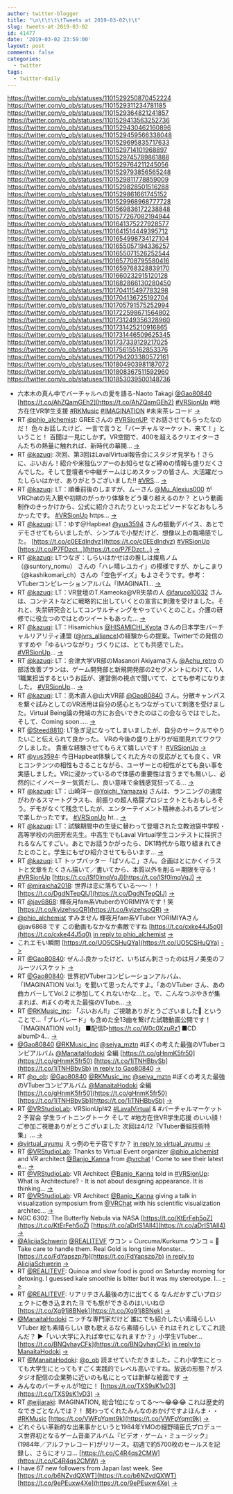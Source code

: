 ```yaml
---
author: twitter-blogger
title: "\n\t\t\t\tTweets at 2019-03-02\t\t"
slug: tweets-at-2019-03-02
id: 41477
date: '2019-03-02 23:59:00'
layout: post
comments: false
categories:
  - twitter
tags:
  - twitter-daily
---
```


https://twitter.com/o_ob/statuses/1101529250870452224 https://twitter.com/o_ob/statuses/1101529311234781185 https://twitter.com/o_ob/statuses/1101529364821241857 https://twitter.com/o_ob/statuses/1101529413563252736 https://twitter.com/o_ob/statuses/1101529430462160896 https://twitter.com/o_ob/statuses/1101529459566338048 https://twitter.com/o_ob/statuses/1101529695835717633 https://twitter.com/o_ob/statuses/1101529714101968897 https://twitter.com/o_ob/statuses/1101529745789861888 https://twitter.com/o_ob/statuses/1101529764211245056 https://twitter.com/o_ob/statuses/1101529793856565248 https://twitter.com/o_ob/statuses/1101529811778859009 https://twitter.com/o_ob/statuses/1101529828501516288 https://twitter.com/o_ob/statuses/1101529861661745152 https://twitter.com/o_ob/statuses/1101529968968777728 https://twitter.com/o_ob/statuses/1101569836172238848 https://twitter.com/o_ob/statuses/1101577267082194944 https://twitter.com/o_ob/statuses/1101641375227928577 https://twitter.com/o_ob/statuses/1101641514449395712 https://twitter.com/o_ob/statuses/1101654998734127104 https://twitter.com/o_ob/statuses/1101655057194336257 https://twitter.com/o_ob/statuses/1101655071526252544 https://twitter.com/o_ob/statuses/1101657708795580416 https://twitter.com/o_ob/statuses/1101659768328839170 https://twitter.com/o_ob/statuses/1101660232915120128 https://twitter.com/o_ob/statuses/1101682866130280450 https://twitter.com/o_ob/statuses/1101704115497783298 https://twitter.com/o_ob/statuses/1101704136725192704 https://twitter.com/o_ob/statuses/1101705791575252994 https://twitter.com/o_ob/statuses/1101722598671564802 https://twitter.com/o_ob/statuses/1101731249356328960 https://twitter.com/o_ob/statuses/1101731425210916865 https://twitter.com/o_ob/statuses/1101731446509625345 https://twitter.com/o_ob/statuses/1101737339129217025 https://twitter.com/o_ob/statuses/1101756155162853376 https://twitter.com/o_ob/statuses/1101794203380572161 https://twitter.com/o_ob/statuses/1101804903981187072 https://twitter.com/o_ob/statuses/1101808367511592960 https://twitter.com/o_ob/statuses/1101853039500148736  

*   六本木の真ん中でバーチャルへの愛を語る-Naoto Takagi [@Gao80840](https://twitter.com/Gao80840) [https://t.co/AhZQamGEh2](https://t.co/AhZQamGEh2) [#VRSionUp](https://twitter.com/search?q=%23VRSionUp&src=hash) #地方在住VR学生支援 [#RKMusic](https://twitter.com/search?q=%23RKMusic&src=hash) [#IMAGINATION](https://twitter.com/search?q=%23IMAGINATION&src=hash) #未来茶レコード [->](https://twitter.com/o_ob/statuses/1101529250870452224)
*   RT [@phio_alchemist](https://twitter.com/phio_alchemist): GREEさんの [#VRSionUP](https://twitter.com/search?q=%23VRSionUP&src=hash) でお話させてもらったなのだ！ 色々お話したけど、一言で言うと「バーチャルマーケット、来て！」ということ！ 百聞は一見にしかず。VR空間で、400を超えるクリエイターさんたちの熱量に触れれば、新時代の幕開… [->](https://twitter.com/o_ob/statuses/1101529311234781185)
*   RT [@kazuqi](https://twitter.com/kazuqi): 次回、第3回はLavalVirtual報告会にスタジオ見学も！さらに、ぶいおん！紹介や米独仏ツアーのお知らせなど締めの情報も盛りだくさんでした。そして登壇者や中継チームはじめスタッフの皆さん、大活躍だったしらいはかせ、ありがとうございました‼︎ [#VRS](https://twitter.com/search?q=%23VRS&src=hash)… [->](https://twitter.com/o_ob/statuses/1101529364821241857)
*   RT [@kazuqi](https://twitter.com/kazuqi): LT：順番前後のしますが、ムーさん [@Mu_Alexius000](https://twitter.com/Mu_Alexius000) がVRChatの先入観や初期のがっかり体験をどう乗り越えるのか？ という動画制作のきっかけから、公式に紹介されたりといったエピソードなどおもしろかったです。 [#VRSionUp](https://twitter.com/search?q=%23VRSionUp&src=hash) https… [->](https://twitter.com/o_ob/statuses/1101529413563252736)
*   RT [@kazuqi](https://twitter.com/kazuqi): LT：ゆす＠Hapbeat [@yus3594](https://twitter.com/yus3594) さんの振動デバイス、あとでデモさせてもらいましたが、シンプルで小型だけど、想像以上の臨場感でした。 [https://t.co/c0EEdlndvz](https://t.co/c0EEdlndvz) [#VRSionUp](https://twitter.com/search?q=%23VRSionUp&src=hash) [https://t.co/P7FDzct…](https://t.co/P7FDzct…) [->](https://twitter.com/o_ob/statuses/1101529430462160896)
*   RT [@kazuqi](https://twitter.com/kazuqi): LTつなぎ：しらいはかせはの推しは燦鳥ノム（@suntory_nomu） さんの「ハレ晴レユカイ」の模様ですが、かしこまり（@kashikomari_ch）さんの「空色デイズ」もよさそうです。参考：VTuberコンピレーションアルバム「IMAGINATI… [->](https://twitter.com/o_ob/statuses/1101529459566338048)
*   RT [@kazuqi](https://twitter.com/kazuqi): LT：VR登壇のT.Kameoka@VR失禁の人 [@faruco10032](https://twitter.com/faruco10032) さんは、コンテストなどに戦略的に出していくとの宣言に刺激を受けました。それと、失禁研究会としてコンサルティングをやっていくとのこと。介護の研修でに役立つのではとのツイートもあった… [->](https://twitter.com/o_ob/statuses/1101529695835717633)
*   RT [@kazuqi](https://twitter.com/kazuqi): LT：Hisamichius [@HISAMICHI_Kyota](https://twitter.com/HISAMICHI_Kyota) さんの日本学生バーチャルリアリティ連盟 ([@jvrs_alliance](https://twitter.com/jvrs_alliance))の経験からの提案。Twitterでの発信のすすめや「ゆるいつながり」づくりには、とても共感でした。 [#VRSionUp](https://twitter.com/search?q=%23VRSionUp&src=hash)… [->](https://twitter.com/o_ob/statuses/1101529714101968897)
*   RT [@kazuqi](https://twitter.com/kazuqi): LT：会津大学VR部のMasanori Akiyamaさん [@Achu_retro](https://twitter.com/Achu_retro) の部活改善プランは、ゲーム開発部と新規開発部の2セグメントにわけて、1人1職業担当するというお話が、運営側の視点で聞いてて、とても参考になりました。 [#VRSionUp](https://twitter.com/search?q=%23VRSionUp&src=hash)… [->](https://twitter.com/o_ob/statuses/1101529745789861888)
*   RT [@kazuqi](https://twitter.com/kazuqi): LT：高木直人@山大VR部 [@Gao80840](https://twitter.com/Gao80840) さん。分散キャンパスを繋ぐ試みとしてのVR活用は自分の感心ともつながっていて刺激を受けました。Virtual Being論の発端の方にお会いできたのはこの会ならではでした。そして、Coming soon..… [->](https://twitter.com/o_ob/statuses/1101529764211245056)
*   RT [@Steed8810](https://twitter.com/Steed8810): LT急ぎ足になってしまいましたが、自分のサークルでやりたいこと伝えられて良かった。 VRの今後の盛り上がりが垣間見れてワクワクしました。 貴重な経験させてもらえて嬉しいです！ [#VRSionUp](https://twitter.com/search?q=%23VRSionUp&src=hash) [->](https://twitter.com/o_ob/statuses/1101529793856565248)
*   RT [@yus3594](https://twitter.com/yus3594): 今日Hapbeat体験してくれた方々の反応がとても良く、VRとコンテンツの相性もさることながら、ユーザーとの相性がとても良い事を実感しました。VRに浸かっているので体感の重要性は言うまでも無いし、必然的にイノベーター気質だし、良い意味で金銭感覚狂ってる… [->](https://twitter.com/o_ob/statuses/1101529811778859009)
*   RT [@kazuqi](https://twitter.com/kazuqi): LT：山崎洋一 [@Yoichi_Yamazaki](https://twitter.com/Yoichi_Yamazaki) さんは、ランニングの速度がわかるスマートグラスも、前振りの超人格闘プロジェクトともおもしろそう。デモがなくて残念でしたが、エンターテイメント精神あふれるプレゼンで楽しかったです。 [#VRSionUp](https://twitter.com/search?q=%23VRSionUp&src=hash) ht… [->](https://twitter.com/o_ob/statuses/1101529828501516288)
*   RT [@kazuqi](https://twitter.com/kazuqi): LT：試験期間中の生徒に替わって登壇された立教池袋中学校・高等学校の内田芳宏先生。中高生でもLaval Virtual学生コンテストに採択されるなんてすごい。あとでお話うかがったら、DK1時代から取り組まれてきたとのこと。学生にもぜひ紹介させてもらいます… [->](https://twitter.com/o_ob/statuses/1101529861661745152)
*   RT [@kazuqi](https://twitter.com/kazuqi): LT トップバッター「ぱソんこ」さん。企画はとにかくイラストと文章をたくさん描いて／書いてから、本質以外を削る＝期限を守る！ [#VRSionUp](https://twitter.com/search?q=%23VRSionUp&src=hash) [https://t.co/lSf0lmqVqJ](https://t.co/lSf0lmqVqJ) [->](https://twitter.com/o_ob/statuses/1101529968968777728)
*   RT [@miraicha2018](https://twitter.com/miraicha2018): 世界は恋に落ちている〜〜！！ [https://t.co/DgdNTepQlJ](https://t.co/DgdNTepQlJ) [->](https://twitter.com/o_ob/statuses/1101569836172238848)
*   RT [@jav6868](https://twitter.com/jav6868): 輝夜月fam系VtuberのYORIMIYAです！笑 [https://t.co/kyizehsoQR](https://t.co/kyizehsoQR) [->](https://twitter.com/o_ob/statuses/1101577267082194944)
*   [@phio_alchemist](https://twitter.com/phio_alchemist) すみません 輝夜月fam系VTuber YORIMIYAさん@jav6868 です この動画もなかなか素敵ですね [https://t.co/cxke44J5q0](https://t.co/cxke44J5q0) [in reply to phio_alchemist](https://twitter.com/phio_alchemist/statuses/1101453960995454976) [->](https://twitter.com/o_ob/statuses/1101641375227928577)
*   これエモい瞬間 [https://t.co/UO5CSHuQYa](https://t.co/UO5CSHuQYa) [->](https://twitter.com/o_ob/statuses/1101641514449395712)
*   RT [@Gao80840](https://twitter.com/Gao80840): ぜんふ良かったけど、いちばん刺さったのは月ノ美兎のフルーツバスケット [->](https://twitter.com/o_ob/statuses/1101654998734127104)
*   RT [@Gao80840](https://twitter.com/Gao80840): 世界初VTuberコンピレーションアルバム、「IMAGINATION Vol.1」を聞いて思ったんですよ。「あのVTuber さん、あの曲カバーしてVol.2 に参加してくれないかな…と。で、こんなつぶやきが集まれば、#ぼくの考えた最強のVTube… [->](https://twitter.com/o_ob/statuses/1101655057194336257)
*   RT [@RKMusic_inc](https://twitter.com/RKMusic_inc): 「ぶいおん!!」ご視聴ありがとうございました👋 ということで…「プレパレード」も含めた全13曲を繋げた試聴動画公開です！ 「IMAGINATION vol.1」 ■配信▷https://t.co/W0c0XzuRz1 ■CD album▷4… [->](https://twitter.com/o_ob/statuses/1101655071526252544)
*   [@Gao80840](https://twitter.com/Gao80840) [@RKMusic_inc](https://twitter.com/RKMusic_inc) [@seiya_mztn](https://twitter.com/seiya_mztn) #ぼくの考えた最強のVTuberコンピアルバム [@ManaitaHodoki](https://twitter.com/ManaitaHodoki) 全編 [https://t.co/gHnmK5fr50](https://t.co/gHnmK5fr50) [https://t.co/1iTNHBbvSb](https://t.co/1iTNHBbvSb) [in reply to Gao80840](https://twitter.com/Gao80840/statuses/1101498399445020672) [->](https://twitter.com/o_ob/statuses/1101657708795580416)
*   RT [@o_ob](https://twitter.com/o_ob): [@Gao80840](https://twitter.com/Gao80840) [@RKMusic_inc](https://twitter.com/RKMusic_inc) [@seiya_mztn](https://twitter.com/seiya_mztn) #ぼくの考えた最強のVTuberコンピアルバム [@ManaitaHodoki](https://twitter.com/ManaitaHodoki) 全編 [https://t.co/gHnmK5fr50](https://t.co/gHnmK5fr50) [https://t.co/1iTNHBbvSb](https://t.co/1iTNHBbvSb) [->](https://twitter.com/o_ob/statuses/1101659768328839170)
*   RT [@VRStudioLab](https://twitter.com/VRStudioLab): VRSionUp!#2 [#LavalVirtual](https://twitter.com/search?q=%23LavalVirtual&src=hash) & #バーチャルマーケット2 予習会 学生ライトニングトーク そして #地方在住VR学生応援 のいい顔！ ご参加ご視聴ありがとうございました 次回は4/12「VTuber番組技術特集」… [->](https://twitter.com/o_ob/statuses/1101660232915120128)
*   [@virtual_ayumu](https://twitter.com/virtual_ayumu) えっ例のモテ宿ですか？ [in reply to virtual_ayumu](https://twitter.com/virtual_ayumu/statuses/1101678319953633280) [->](https://twitter.com/o_ob/statuses/1101682866130280450)
*   RT [@VRStudioLab](https://twitter.com/VRStudioLab): Thanks to Virtual Event organizer [@phio_alchemist](https://twitter.com/phio_alchemist) and VR architect [@Banjo_Kanna](https://twitter.com/Banjo_Kanna) from [@vrchat](https://twitter.com/vrchat) ! Come to see their latest e… [->](https://twitter.com/o_ob/statuses/1101704115497783298)
*   RT [@VRStudioLab](https://twitter.com/VRStudioLab): VR Architect [@Banjo_Kanna](https://twitter.com/Banjo_Kanna) told in [#VRSionUp](https://twitter.com/search?q=%23VRSionUp&src=hash): What is Architecture? - It is not about designing appearance. It is thinking… [->](https://twitter.com/o_ob/statuses/1101704136725192704)
*   RT [@VRStudioLab](https://twitter.com/VRStudioLab): VR Architect [@Banjo_Kanna](https://twitter.com/Banjo_Kanna) giving a talk in visualization symposium from [@VRChat](https://twitter.com/VRChat) with his scientific visualization architec… [->](https://twitter.com/o_ob/statuses/1101705791575252994)
*   NGC 6302: The Butterfly Nebula via NASA [https://t.co/KtErFeh5oZ](https://t.co/KtErFeh5oZ) [https://t.co/aDrIS1All4](https://t.co/aDrIS1All4) [->](https://twitter.com/o_ob/statuses/1101722598671564802)
*   [@AlicijaSchwerin](https://twitter.com/AlicijaSchwerin) [@REALITEVF](https://twitter.com/REALITEVF) ウコン = Curcuma/Kurkuma ウンコ = 💩 Take care to handle them. Real Gold is long time Monster… [https://t.co/FdYapszp7b](https://t.co/FdYapszp7b) [in reply to AlicijaSchwerin](https://twitter.com/AlicijaSchwerin/statuses/1101360504335810560) [->](https://twitter.com/o_ob/statuses/1101731249356328960)
*   RT [@REALITEVF](https://twitter.com/REALITEVF): Quinoa and slow food is good on Saturday morning for detoxing. I guessed kale smoothie is bitter but it was my stereotype. I… [->](https://twitter.com/o_ob/statuses/1101731425210916865)
*   RT [@REALITEVF](https://twitter.com/REALITEVF): リアリテさん最後の方に出てくる なんだかすごいプロジェクトに巻き込まれたヨ でも旅ができるのはいいね😊 [https://t.co/Xg91j8BNek](https://t.co/Xg91j8BNek) [->](https://twitter.com/o_ob/statuses/1101731446509625345)
*   [@ManaitaHodoki](https://twitter.com/ManaitaHodoki) ニッチな専門家だけど 誰にでも紹介したい素晴らしいVTuber 絵も素晴らしい 歌も歌えるなら素晴らしい それはそれとしてこれ読んだ？ ▶︎「いい大学に入れば幸せになれますか？」小学生VTuber… [https://t.co/BNQvhayCFk](https://t.co/BNQvhayCFk) [in reply to ManaitaHodoki](https://twitter.com/ManaitaHodoki/statuses/1101735021251944450) [->](https://twitter.com/o_ob/statuses/1101737339129217025)
*   RT [@ManaitaHodoki](https://twitter.com/ManaitaHodoki): [@o_ob](https://twitter.com/o_ob) 読ませていただきました。これ小学生にとっても大学生にとってもすごく実践的でレベル高いですね。放送の形態？がスタジオ配信の企業勢に近いのも私にとっては新鮮な絵面です [->](https://twitter.com/o_ob/statuses/1101756155162853376)
*   みんなのバーチャルが1位に！ [https://t.co/TXS9sK1vD3](https://t.co/TXS9sK1vD3) [->](https://twitter.com/o_ob/statuses/1101794203380572161)
*   RT [@eijiaraki](https://twitter.com/eijiaraki): IMAGINATION, 総合1位になってる〜〜😂😂😂 これは歴史的なできごとなんでは？！ 関わってくれたみんなのおかげですよほんま・・ [#RKMusic](https://twitter.com/search?q=%23RKMusic&src=hash) [https://t.co/VWFpYqmt9k](https://t.co/VWFpYqmt9k) [->](https://twitter.com/o_ob/statuses/1101804903981187072)
*   どれぐらい革新的な出来事かというと1984年YMOの細野晴臣氏プロデュース世界初となるゲーム音楽アルバム『ビデオ・ゲーム・ミュージック』(1984年／アルファレコード)がリリース。初週で約5700枚のセールスを記録し、さらにオリコ… [https://t.co/C4R4qs2CMW](https://t.co/C4R4qs2CMW) [->](https://twitter.com/o_ob/statuses/1101808367511592960)
*   I have 67 new followers from Japan last week. See [https://t.co/b6NZvdQXWT](https://t.co/b6NZvdQXWT) [https://t.co/9ePEuxw4Xe](https://t.co/9ePEuxw4Xe) [->](https://twitter.com/o_ob/statuses/1101853039500148736)